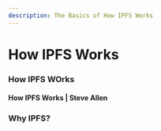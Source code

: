 ```yaml
---
description: The Basics of How IPFS Works
---
```


# How IPFS Works

### How IPFS WOrks

#### How IPFS Works | Steve Allen

### Why IPFS?
